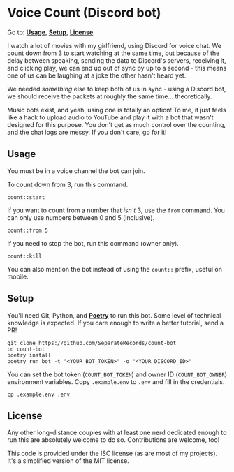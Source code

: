 # Voice Count (Discord bot)

Go to: **[Usage]**, **[Setup]**, **[License]**

[Usage]: #usage
[Setup]: #setup
[License]: #license

I watch a lot of movies with my girlfriend, using Discord for voice chat. We
count down from 3 to start watching at the same time, but because of the delay
between speaking, sending the data to Discord's servers, receiving it, and
clicking play, we can end up out of sync by up to a second - this means one of
us can be laughing at a joke the other hasn't heard yet.

We needed *something* else to keep both of us in sync - using a Discord bot,
we should receive the packets at roughly the same time... theoretically.

Music bots exist, and yeah, using one is totally an option! To me, it just
feels like a hack to upload audio to YouTube and play it with a bot that wasn't
designed for this purpose. You don't get as much control over the counting,
and the chat logs are messy. If you don't care, go for it!

## Usage

You must be in a voice channel the bot can join.

To count down from 3, run this command.

```
count::start
```

If you want to count from a number that _isn't_ 3, use the `from` command. You
can only use numbers between 0 and 5 (inclusive).

```
count::from 5
```

If you need to stop the bot, run this command (owner only).

```
count::kill
```

You can also mention the bot instead of using the `count::` prefix, useful on
mobile.

## Setup

You'll need Git, Python, and **[Poetry]** to run this bot. Some level of
technical knowledge is expected. If you care enough to write a better tutorial,
send a PR!

[Poetry]: https://python-poetry.org/docs/#installation

```
git clone https://github.com/SeparateRecords/count-bot
cd count-bot
poetry install
poetry run bot -t "<YOUR_BOT_TOKEN>" -o "<YOUR_DISCORD_ID>"
```

You can set the bot token (`COUNT_BOT_TOKEN`) and owner ID (`COUNT_BOT_OWNER`)
environment variables. Copy `.example.env` to `.env` and fill in the
credentials.

```
cp .example.env .env
```

## License

Any other long-distance couples with at least one nerd dedicated enough to run
this are absolutely welcome to do so. Contributions are welcome, too!

This code is provided under the ISC license (as are most of my projects). It's
a simplified version of the MIT license.
